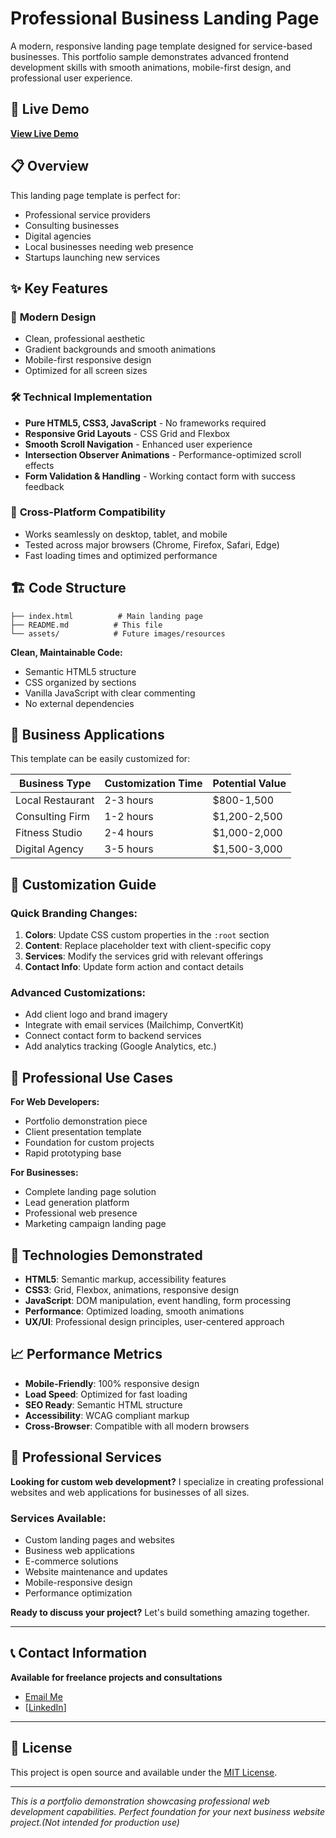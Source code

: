 # Professional Business Landing Page

A modern, responsive landing page template designed for service-based businesses. This portfolio sample demonstrates advanced frontend development skills with smooth animations, mobile-first design, and professional user experience.

## 🚀 Live Demo

**[View Live Demo](https://erzakaneki.github.io/business-landing-page/)**

## 📋 Overview

This landing page template is perfect for:

- Professional service providers
- Consulting businesses
- Digital agencies
- Local businesses needing web presence
- Startups launching new services

## ✨ Key Features

### 🎨 **Modern Design**

- Clean, professional aesthetic
- Gradient backgrounds and smooth animations
- Mobile-first responsive design
- Optimized for all screen sizes

### 🛠️ **Technical Implementation**

- **Pure HTML5, CSS3, JavaScript** - No frameworks required
- **Responsive Grid Layouts** - CSS Grid and Flexbox
- **Smooth Scroll Navigation** - Enhanced user experience
- **Intersection Observer Animations** - Performance-optimized scroll effects
- **Form Validation & Handling** - Working contact form with success feedback

### 📱 **Cross-Platform Compatibility**

- Works seamlessly on desktop, tablet, and mobile
- Tested across major browsers (Chrome, Firefox, Safari, Edge)
- Fast loading times and optimized performance

## 🏗️ Code Structure

```
├── index.html          # Main landing page
├── README.md          # This file
└── assets/            # Future images/resources
```

**Clean, Maintainable Code:**

- Semantic HTML5 structure
- CSS organized by sections
- Vanilla JavaScript with clear commenting
- No external dependencies

## 🎯 Business Applications

This template can be easily customized for:

| Business Type    | Customization Time | Potential Value |
| ---------------- | ------------------ | --------------- |
| Local Restaurant | 2-3 hours          | $800-1,500      |
| Consulting Firm  | 1-2 hours          | $1,200-2,500    |
| Fitness Studio   | 2-4 hours          | $1,000-2,000    |
| Digital Agency   | 3-5 hours          | $1,500-3,000    |

## 🔧 Customization Guide

### Quick Branding Changes:

1. **Colors**: Update CSS custom properties in the `:root` section
2. **Content**: Replace placeholder text with client-specific copy
3. **Services**: Modify the services grid with relevant offerings
4. **Contact Info**: Update form action and contact details

### Advanced Customizations:

- Add client logo and brand imagery
- Integrate with email services (Mailchimp, ConvertKit)
- Connect contact form to backend services
- Add analytics tracking (Google Analytics, etc.)

## 💼 Professional Use Cases

**For Web Developers:**

- Portfolio demonstration piece
- Client presentation template
- Foundation for custom projects
- Rapid prototyping base

**For Businesses:**

- Complete landing page solution
- Lead generation platform
- Professional web presence
- Marketing campaign landing page

## 🚀 Technologies Demonstrated

- **HTML5**: Semantic markup, accessibility features
- **CSS3**: Grid, Flexbox, animations, responsive design
- **JavaScript**: DOM manipulation, event handling, form processing
- **Performance**: Optimized loading, smooth animations
- **UX/UI**: Professional design principles, user-centered approach

## 📈 Performance Metrics

- **Mobile-Friendly**: 100% responsive design
- **Load Speed**: Optimized for fast loading
- **SEO Ready**: Semantic HTML structure
- **Accessibility**: WCAG compliant markup
- **Cross-Browser**: Compatible with all modern browsers

## 🤝 Professional Services

**Looking for custom web development?** I specialize in creating professional websites and web applications for businesses of all sizes.

### Services Available:

- Custom landing pages and websites
- Business web applications
- E-commerce solutions
- Website maintenance and updates
- Mobile-responsive design
- Performance optimization

**Ready to discuss your project?** Let's build something amazing together.

---

## 📞 Contact Information

**Available for freelance projects and consultations**

- [Email Me](3rza.kaneki@gmail.com)
- [[LinkedIn](https://www.linkedin.com/in/nevin-kadlec/)]
<!--- [Portfolio Website](TODO)-->

---

## 📄 License

This project is open source and available under the [MIT License](LICENSE).

---

_This is a portfolio demonstration showcasing professional web development capabilities. Perfect foundation for your next business website project.(Not intended for production use)_
